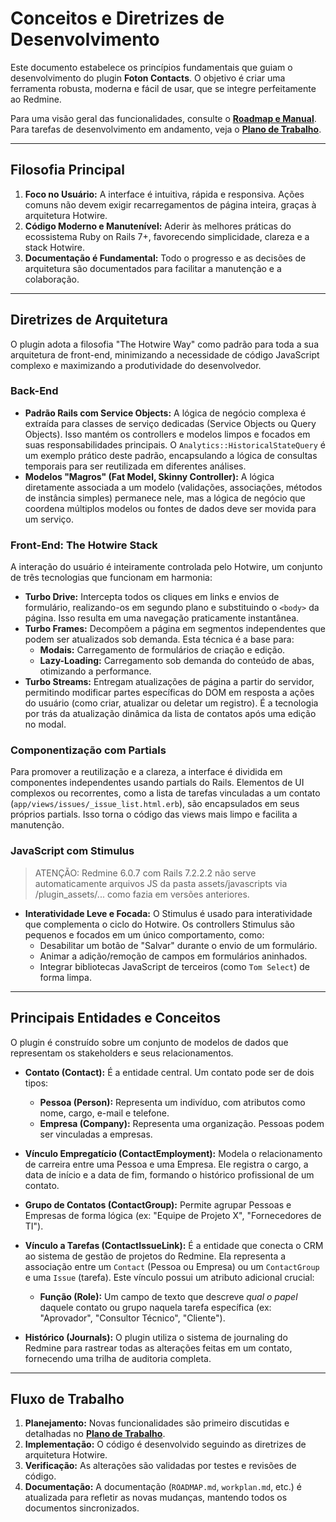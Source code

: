 # Conceitos e Diretrizes de Desenvolvimento

Este documento estabelece os princípios fundamentais que guiam o desenvolvimento do plugin **Foton Contacts**. O objetivo é criar uma ferramenta robusta, moderna e fácil de usar, que se integre perfeitamente ao Redmine.

Para uma visão geral das funcionalidades, consulte o **[Roadmap e Manual](ROADMAP.md)**. Para tarefas de desenvolvimento em andamento, veja o **[Plano de Trabalho](workplan.md)**.

---

##  Filosofia Principal

1.  **Foco no Usuário:** A interface é intuitiva, rápida e responsiva. Ações comuns não devem exigir recarregamentos de página inteira, graças à arquitetura Hotwire.
2.  **Código Moderno e Manutenível:** Aderir às melhores práticas do ecossistema Ruby on Rails 7+, favorecendo simplicidade, clareza e a stack Hotwire.
3.  **Documentação é Fundamental:** Todo o progresso e as decisões de arquitetura são documentados para facilitar a manutenção e a colaboração.

---

## Diretrizes de Arquitetura

O plugin adota a filosofia "The Hotwire Way" como padrão para toda a sua arquitetura de front-end, minimizando a necessidade de código JavaScript complexo e maximizando a produtividade do desenvolvedor.

### Back-End
- **Padrão Rails com Service Objects:** A lógica de negócio complexa é extraída para classes de serviço dedicadas (Service Objects ou Query Objects). Isso mantém os controllers e modelos limpos e focados em suas responsabilidades principais. O `Analytics::HistoricalStateQuery` é um exemplo prático deste padrão, encapsulando a lógica de consultas temporais para ser reutilizada em diferentes análises.
- **Modelos "Magros" (Fat Model, Skinny Controller):** A lógica diretamente associada a um modelo (validações, associações, métodos de instância simples) permanece nele, mas a lógica de negócio que coordena múltiplos modelos ou fontes de dados deve ser movida para um serviço.

### Front-End: The Hotwire Stack

A interação do usuário é inteiramente controlada pelo Hotwire, um conjunto de três tecnologias que funcionam em harmonia:

- **Turbo Drive:** Intercepta todos os cliques em links e envios de formulário, realizando-os em segundo plano e substituindo o `<body>` da página. Isso resulta em uma navegação praticamente instantânea.
- **Turbo Frames:** Decompõem a página em segmentos independentes que podem ser atualizados sob demanda. Esta técnica é a base para:
    - **Modais:** Carregamento de formulários de criação e edição.
    - **Lazy-Loading:** Carregamento sob demanda do conteúdo de abas, otimizando a performance.
- **Turbo Streams:** Entregam atualizações de página a partir do servidor, permitindo modificar partes específicas do DOM em resposta a ações do usuário (como criar, atualizar ou deletar um registro). É a tecnologia por trás da atualização dinâmica da lista de contatos após uma edição no modal.

### Componentização com Partials

Para promover a reutilização e a clareza, a interface é dividida em componentes independentes usando partials do Rails. Elementos de UI complexos ou recorrentes, como a lista de tarefas vinculadas a um contato (`app/views/issues/_issue_list.html.erb`), são encapsulados em seus próprios partials. Isso torna o código das views mais limpo e facilita a manutenção.

### JavaScript com Stimulus

> ATENÇÃO: Redmine 6.0.7 com Rails 7.2.2.2 não serve automaticamente arquivos JS da pasta assets/javascripts via /plugin_assets/... como fazia em versões anteriores.

- **Interatividade Leve e Focada:** O Stimulus é usado para interatividade que complementa o ciclo do Hotwire. Os controllers Stimulus são pequenos e focados em um único comportamento, como:
    - Desabilitar um botão de "Salvar" durante o envio de um formulário.
    - Animar a adição/remoção de campos em formulários aninhados.
    - Integrar bibliotecas JavaScript de terceiros (como `Tom Select`) de forma limpa.

---

## Principais Entidades e Conceitos

O plugin é construído sobre um conjunto de modelos de dados que representam os stakeholders e seus relacionamentos.

- **Contato (Contact):** É a entidade central. Um contato pode ser de dois tipos:
  - **Pessoa (Person):** Representa um indivíduo, com atributos como nome, cargo, e-mail e telefone.
  - **Empresa (Company):** Representa uma organização. Pessoas podem ser vinculadas a empresas.

- **Vínculo Empregatício (ContactEmployment):** Modela o relacionamento de carreira entre uma Pessoa e uma Empresa. Ele registra o cargo, a data de início e a data de fim, formando o histórico profissional de um contato.

- **Grupo de Contatos (ContactGroup):** Permite agrupar Pessoas e Empresas de forma lógica (ex: "Equipe de Projeto X", "Fornecedores de TI").

- **Vínculo a Tarefas (ContactIssueLink):** É a entidade que conecta o CRM ao sistema de gestão de projetos do Redmine. Ela representa a associação entre um `Contact` (Pessoa ou Empresa) ou um `ContactGroup` e uma `Issue` (tarefa). Este vínculo possui um atributo adicional crucial:
  - **Função (Role):** Um campo de texto que descreve *qual o papel* daquele contato ou grupo naquela tarefa específica (ex: "Aprovador", "Consultor Técnico", "Cliente").

- **Histórico (Journals):** O plugin utiliza o sistema de journaling do Redmine para rastrear todas as alterações feitas em um contato, fornecendo uma trilha de auditoria completa.

---

## Fluxo de Trabalho

1.  **Planejamento:** Novas funcionalidades são primeiro discutidas e detalhadas no **[Plano de Trabalho](workplan.md)**.
2.  **Implementação:** O código é desenvolvido seguindo as diretrizes de arquitetura Hotwire.
3.  **Verificação:** As alterações são validadas por testes e revisões de código.
4.  **Documentação:** A documentação (`ROADMAP.md`, `workplan.md`, etc.) é atualizada para refletir as novas mudanças, mantendo todos os documentos sincronizados.
